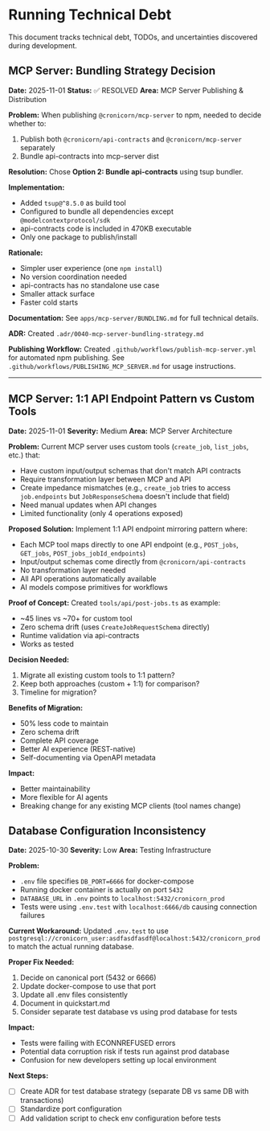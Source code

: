 # Running Technical Debt

This document tracks technical debt, TODOs, and uncertainties discovered during development.

## MCP Server: Bundling Strategy Decision

**Date:** 2025-11-01
**Status:** ✅ RESOLVED
**Area:** MCP Server Publishing & Distribution

**Problem:**
When publishing `@cronicorn/mcp-server` to npm, needed to decide whether to:
1. Publish both `@cronicorn/api-contracts` and `@cronicorn/mcp-server` separately
2. Bundle api-contracts into mcp-server dist

**Resolution:**
Chose **Option 2: Bundle api-contracts** using tsup bundler.

**Implementation:**
- Added `tsup@^8.5.0` as build tool
- Configured to bundle all dependencies except `@modelcontextprotocol/sdk`
- api-contracts code is included in 470KB executable
- Only one package to publish/install

**Rationale:**
- Simpler user experience (one `npm install`)
- No version coordination needed
- api-contracts has no standalone use case
- Smaller attack surface
- Faster cold starts

**Documentation:**
See `apps/mcp-server/BUNDLING.md` for full technical details.

**ADR:** Created `.adr/0040-mcp-server-bundling-strategy.md`

**Publishing Workflow:**
Created `.github/workflows/publish-mcp-server.yml` for automated npm publishing.
See `.github/workflows/PUBLISHING_MCP_SERVER.md` for usage instructions.

---

## MCP Server: 1:1 API Endpoint Pattern vs Custom Tools

**Date:** 2025-11-01
**Severity:** Medium
**Area:** MCP Server Architecture

**Problem:**
Current MCP server uses custom tools (`create_job`, `list_jobs`, etc.) that:
- Have custom input/output schemas that don't match API contracts
- Require transformation layer between MCP and API
- Create impedance mismatches (e.g., `create_job` tries to access `job.endpoints` but `JobResponseSchema` doesn't include that field)
- Need manual updates when API changes
- Limited functionality (only 4 operations exposed)

**Proposed Solution:**
Implement 1:1 API endpoint mirroring pattern where:
- Each MCP tool maps directly to one API endpoint (e.g., `POST_jobs`, `GET_jobs`, `POST_jobs_jobId_endpoints`)
- Input/output schemas come directly from `@cronicorn/api-contracts`
- No transformation layer needed
- All API operations automatically available
- AI models compose primitives for workflows

**Proof of Concept:**
Created `tools/api/post-jobs.ts` as example:
- ~45 lines vs ~70+ for custom tool
- Zero schema drift (uses `CreateJobRequestSchema` directly)
- Runtime validation via api-contracts
- Works as tested

**Decision Needed:**
1. Migrate all existing custom tools to 1:1 pattern?
2. Keep both approaches (custom + 1:1) for comparison?
3. Timeline for migration?

**Benefits of Migration:**
- 50% less code to maintain
- Zero schema drift
- Complete API coverage
- Better AI experience (REST-native)
- Self-documenting via OpenAPI metadata

**Impact:**
- Better maintainability
- More flexible for AI agents
- Breaking change for any existing MCP clients (tool names change)

## Database Configuration Inconsistency

**Date:** 2025-10-30
**Severity:** Low
**Area:** Testing Infrastructure

**Problem:**
- `.env` file specifies `DB_PORT=6666` for docker-compose
- Running docker container is actually on port `5432`
- `DATABASE_URL` in `.env` points to `localhost:5432/cronicorn_prod`
- Tests were using `.env.test` with `localhost:6666/db` causing connection failures

**Current Workaround:**
Updated `.env.test` to use `postgresql://cronicorn_user:asdfasdfasdf@localhost:5432/cronicorn_prod` to match the actual running database.

**Proper Fix Needed:**
1. Decide on canonical port (5432 or 6666)
2. Update docker-compose to use that port
3. Update all .env files consistently
4. Document in quickstart.md
5. Consider separate test database vs using prod database for tests

**Impact:**
- Tests were failing with ECONNREFUSED errors
- Potential data corruption risk if tests run against prod database
- Confusion for new developers setting up local environment

**Next Steps:**
- [ ] Create ADR for test database strategy (separate DB vs same DB with transactions)
- [ ] Standardize port configuration
- [ ] Add validation script to check env configuration before tests
